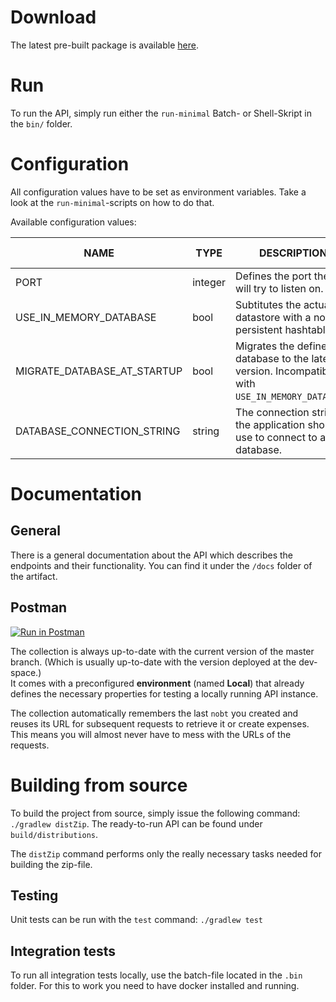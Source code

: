 # Download

The latest pre-built package is available [here](https://gitlab.com/nobt-io/api/builds/artifacts/master/file/rest-api/build/distributions/rest-api-0.0.9.zip?job=build_rest-api).

# Run

To run the API, simply run either the `run-minimal` Batch- or Shell-Skript in the `bin/` folder.

# Configuration

All configuration values have to be set as environment variables. Take a look at the `run-minimal`-scripts on how to do that.

Available configuration values:

| NAME | TYPE | DESCRIPTION | DEFAULT VALUE |
|------|------|-------------|---------------|
|PORT|integer|Defines the port the API will try to listen on.| - |
|USE_IN_MEMORY_DATABASE|bool|Subtitutes the actual datastore with a non-persistent hashtable.|false|
|MIGRATE_DATABASE_AT_STARTUP|bool|Migrates the defined database to the latest version. Incompatible with `USE_IN_MEMORY_DATABASE`.|false|
|DATABASE_CONNECTION_STRING|string|The connection string the application should use to connect to a database.|-|

# Documentation

## General

There is a general documentation about the API which describes the endpoints and their functionality. You can find it under the `/docs` folder of the artifact. 

## Postman

[![Run in Postman](https://run.pstmn.io/button.svg)](https://app.getpostman.com/run-collection/cc9f923156ac3d4105f3#?env%5BLocal%5D=W3sidHlwZSI6InRleHQiLCJlbmFibGVkIjp0cnVlLCJrZXkiOiJiYXNlIiwidmFsdWUiOiJodHRwOi8vbG9jYWxob3N0OjgwODAifV0=)

The collection is always up-to-date with the current version of the master branch. (Which is usually up-to-date with the version deployed at the dev-space.)  
It comes with a preconfigured __environment__ (named __Local__) that already defines the necessary properties for testing a locally running API instance. 

The collection automatically remembers the last `nobt` you created and reuses its URL for subsequent requests to retrieve it or create expenses. This means you will almost never have to mess with the URLs of the requests.

# Building from source

To build the project from source, simply issue the following command: `./gradlew distZip`.
The ready-to-run API can be found under `build/distributions`.

The `distZip` command performs only the really necessary tasks needed for building the zip-file.

## Testing

Unit tests can be run with the `test` command: `./gradlew test` 

## Integration tests

To run all integration tests locally, use the batch-file located in the `.bin` folder. For this to work you need to have docker installed and running.